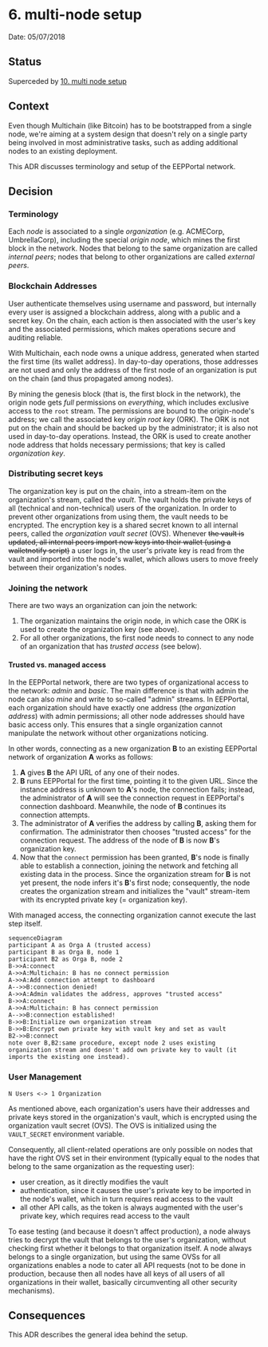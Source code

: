 # 6. multi-node setup

Date: 05/07/2018

## Status

Superceded by [10. multi node setup](0010-multi-node-setup.md)

## Context

Even though Multichain (like Bitcoin) has to be bootstrapped from a single node, we're aiming at a system design that doesn't rely on a single party being involved in most administrative tasks, such as adding additional nodes to an existing deployment.

This ADR discusses terminology and setup of the EEPPortal network.

## Decision

### Terminology

Each _node_ is associated to a single _organization_ (e.g. ACMECorp, UmbrellaCorp), including the special _origin node_, which mines the first block in the network. Nodes that belong to the same organization are called _internal peers_; nodes that belong to other organizations are called _external peers_.

### Blockchain Addresses

User authenticate themselves using username and password, but internally every user is assigned a blockchain address, along with a public and a secret key. On the chain, each action is then associated with the user's key and the associated permissions, which makes operations secure and auditing reliable.

With Multichain, each node owns a unique address, generated when started the first time (its wallet address). In day-to-day operations, those addresses are not used and only the address of the first node of an organization is put on the chain (and thus propagated among nodes).

By mining the genesis block (that is, the first block in the network), the origin node gets _full_ permissions on _everything_, which includes exclusive access to the `root` stream. The permissions are bound to the origin-node's address; we call the associated key _origin root key_ (ORK). The ORK is not put on the chain and should be backed up by the administrator; it is also not used in day-to-day operations. Instead, the ORK is used to create another node address that holds necessary permissions; that key is called _organization key_.

### Distributing secret keys

The organization key is put on the chain, into a stream-item on the organization's stream, called the _vault_. The vault holds the private keys of all (technical and non-technical) users of the organization. In order to prevent other organizations from using them, the vault needs to be encrypted. The encryption key is a shared secret known to all internal peers, called the _organization vault secret_ (OVS). Whenever ~~the vault is updated, all internal peers import new keys into their wallet (using a walletnotify script)~~ a user logs in, the user's private key is read from the vault and imported into the node's wallet, which allows users to move freely between their organization's nodes.

### Joining the network

There are two ways an organization can join the network:

1. The organization maintains the origin node, in which case the ORK is used to create the organization key (see above).
1. For all other organizations, the first node needs to connect to any node of an organization that has _trusted access_ (see below).

#### Trusted vs. managed access

In the EEPPortal network, there are two types of organizational access to the network: _admin_ and _basic_. The main difference is that with admin the node can also _mine_ and write to so-called "admin" streams. In EEPPortal, each organization should have exactly one address (the _organization address_) with admin permissions; all other node addresses should have basic access only. This ensures that a single organization cannot manipulate the network without other organizations noticing.

In other words, connecting as a new organization **B** to an existing EEPPortal network of organization **A** works as follows:

1. **A** gives **B** the API URL of any one of their nodes.
1. **B** runs EEPPortal for the first time, pointing it to the given URL. Since the instance address is unknown to **A**'s node, the connection fails; instead, the administrator of **A** will see the connection request in EEPPortal's connection dashboard. Meanwhile, the node of **B** continues its connection attempts.
1. The administrator of **A** verifies the address by calling **B**, asking them for confirmation. The administrator then chooses "trusted access" for the connection request. The address of the node of **B** is now **B**'s organization key.
1. Now that the `connect` permission has been granted, **B**'s node is finally able to establish a connection, joining the network and fetching all existing data in the process. Since the organization stream for **B** is not yet present, the node infers it's **B**'s first node; consequently, the node creates the organization stream and initializes the "vault" stream-item with its encrypted private key (= organization key).

With managed access, the connecting organization cannot execute the last step itself.

```mermaid
sequenceDiagram
participant A as Orga A (trusted access)
participant B as Orga B, node 1
participant B2 as Orga B, node 2
B->>A:connect
A->>A:Multichain: B has no connect permission
A->>A:Add connection attempt to dashboard
A-->>B:connection denied!
A->>A:Admin validates the address, approves "trusted access"
B->>A:connect
A->>A:Multichain: B has connect permission
A-->>B:connection established!
B->>B:Initialize own organization stream
B->>B:Encrypt own private key with vault key and set as vault
B2->>B:connect
note over B,B2:same procedure, except node 2 uses existing organization stream and doesn't add own private key to vault (it imports the existing one instead).
```

### User Management

`N Users <-> 1 Organization`

As mentioned above, each organization's users have their addresses and private keys stored in the organization's vault, which is encrypted using the organization vault secret (OVS). The OVS is initialized using the `VAULT_SECRET` environment variable.

Consequently, all client-related operations are only possible on nodes that have the right OVS set in their environment (typically equal to the nodes that belong to the same organization as the requesting user):

- user creation, as it directly modifies the vault
- authentication, since it causes the user's private key to be imported in the node's wallet, which in turn requires read access to the vault
- all other API calls, as the token is always augmented with the user's private key, which requires read access to the vault

To ease testing (and because it doesn't affect production), a node always tries to decrypt the vault that belongs to the user's organization, without checking first whether it belongs to that organization itself. A node always belongs to a single organization, but using the same OVSs for all organizations enables a node to cater all API requests (not to be done in production, because then all nodes have all keys of all users of all organizations in their wallet, basically circumventing all other security mechanisms).

## Consequences

This ADR describes the general idea behind the setup.
